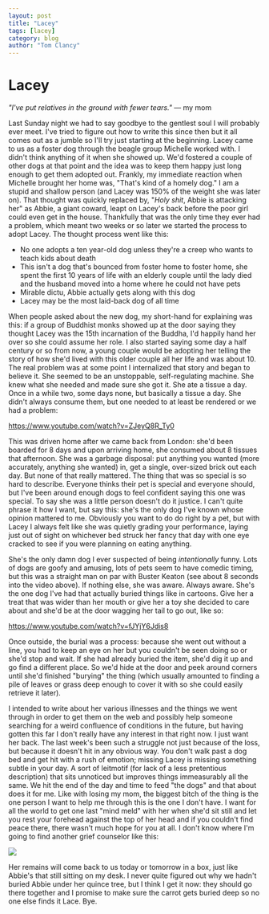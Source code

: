 ```yaml
---
layout: post
title: "Lacey"
tags: [lacey]
category: blog
author: "Tom Clancy"
---
```


# Lacey

*"I've put relatives in the ground with fewer tears."* &mdash; my mom

Last Sunday night we had to say goodbye to the gentlest soul I will probably ever meet. I've tried to figure out how to write this since then but it all comes out as a jumble so I'll try just starting at the beginning. Lacey came to us as a foster dog through the beagle group Michelle worked with. I didn't think anything of it when she showed up. We'd fostered a couple of other dogs at that point and the idea was to keep them happy just long enough to get them adopted out. Frankly, my immediate reaction when Michelle brought her home was, "That's kind of a homely dog." I am a stupid and shallow person (and Lacey was 150% of the weight she was later on). That thought was quickly replaced by, "*Holy shit*, Abbie is attacking her" as Abbie, a giant coward, leapt on Lacey's back before the poor girl could even get in the house. Thankfully that was the only time they ever had a problem, which meant two weeks or so later we started the process to adopt Lacey. The thought process went like this:

* No one adopts a ten year-old dog unless they're a creep who wants to teach kids about death
* This isn't a dog that's bounced from foster home to foster home, she spent the first 10 years of life with an elderly couple until the lady died and the husband moved into a home where he could not have pets
* Mirable dictu, Abbie actually gets along with this dog
* Lacey may be the most laid-back dog of all time

When people asked about the new dog, my short-hand for explaining was this: if a group of Buddhist monks showed up at the door saying they thought Lacey was the 15th incarnation of the Buddha, I'd happily hand her over so she could assume her role. I also started saying some day a half century or so from now, a young couple would be adopting her telling the story of how she'd lived with this older couple all her life and was about 10. The real problem was at some point I internalized that story and began to believe it. She seemed to be an unstoppable, self-regulating machine. She knew what she needed and made sure she got it. She ate a tissue a day. Once in a while two, some days none, but basically a tissue a day. She didn't always consume them, but one needed to at least be rendered or we had a problem:

https://www.youtube.com/watch?v=ZJeyQ8R_Ty0

This was driven home after we came back from London: she'd been boarded for 8 days and upon arriving home, she consumed about 8 tissues that afternoon. She was a garbage disposal: put anything you wanted (more accurately, anything she wanted) in, get a single, over-sized brick out each day. But none of that really mattered. The thing that was so special is so hard to describe. Everyone thinks their pet is special and everyone should, but I've been around enough dogs to feel confident saying this one was  special. To say she was a little person doesn't do it justice. I can't quite phrase it how I want, but say this: she's the only dog I've known whose opinion mattered to me. Obviously you want to do do right by a pet, but with Lacey I always felt like she was quietly grading your performance, laying just out of sight on whichever bed struck her fancy that day with one eye cracked to see if you were planning on eating anything.

She's the only damn dog I ever suspected of being *intentionally* funny. Lots of dogs are goofy and amusing, lots of pets seem to have comedic timing, but this was a straight man on par with Buster Keaton (see about 8 seconds into the video above). If nothing else, she was aware. Always aware. She's the one dog I've had that actually buried things like in cartoons. Give her a treat that was wider than her mouth or give her a toy she decided to care about and she'd be at the door wagging her tail to go out, like so:

https://www.youtube.com/watch?v=fJYjY6Jdis8

Once outside, the burial was a process: because she went out without a line, you had to keep an eye on her but you couldn't be seen doing so or she'd stop and wait. If she had already buried the item, she'd dig it up and go find a different place. So we'd hide at the door and peek around corners until she'd finished "burying" the thing (which usually amounted to finding a pile of leaves or grass deep enough to cover it with so she could easily retrieve it later).

I intended to write about her various illnesses and the things we went through in order to get them on the web and possibly help someone searching for a weird confluence of conditions in the future, but having gotten this far I don't really have any interest in that right now. I just want her back. The last week's been such a struggle not just because of the loss, but because it doesn't hit in any obvious way. You don't walk past a dog bed and get hit with a rush of emotion; missing Lacey is missing something subtle in your day. A sort of leitmotif (for lack of a less pretentious description) that sits unnoticed but improves things immeasurably all the same. We hit the end of the day and time to feed "the dogs" and that about does it for me. Like with losing my mom, the biggest bitch of the thing is the one person I want to help me through this is the one I don't have. I want for all the world to get one last "mind meld" with her when she'd sit still and let you rest your forehead against the top of her head and if you couldn't find peace there, there wasn't much hope for you at all. I don't know where I'm going to find another grief counselor like this:

<img src="http://s3.amazonaws.com/imgly_production/2456064/large.jpg" />

Her remains will come back to us today or tomorrow in a box, just like Abbie's that still sitting on my desk. I never quite figured out why we hadn't buried Abbie under her quince tree, but I think I get it now: they should go there together and I promise to make sure the carrot gets buried deep so no one else finds it Lace. Bye.
